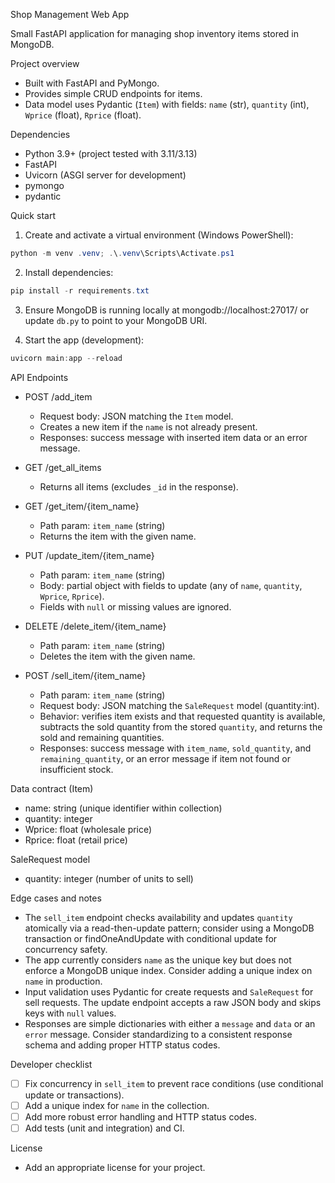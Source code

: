 Shop Management Web App

Small FastAPI application for managing shop inventory items stored in MongoDB.

Project overview

- Built with FastAPI and PyMongo.
- Provides simple CRUD endpoints for items.
- Data model uses Pydantic (`Item`) with fields: `name` (str), `quantity` (int), `Wprice` (float), `Rprice` (float).

Dependencies

- Python 3.9+ (project tested with 3.11/3.13)
- FastAPI
- Uvicorn (ASGI server for development)
- pymongo
- pydantic

Quick start

1. Create and activate a virtual environment (Windows PowerShell):

```powershell
python -m venv .venv; .\.venv\Scripts\Activate.ps1
```

2. Install dependencies:

```powershell
pip install -r requirements.txt
```

3. Ensure MongoDB is running locally at mongodb://localhost:27017/ or update `db.py` to point to your MongoDB URI.

4. Start the app (development):

```powershell
uvicorn main:app --reload
```

API Endpoints

- POST /add_item
  - Request body: JSON matching the `Item` model.
  - Creates a new item if the `name` is not already present.
  - Responses: success message with inserted item data or an error message.

- GET /get_all_items
  - Returns all items (excludes `_id` in the response).

- GET /get_item/{item_name}
  - Path param: `item_name` (string)
  - Returns the item with the given name.

- PUT /update_item/{item_name}
  - Path param: `item_name` (string)
  - Body: partial object with fields to update (any of `name`, `quantity`, `Wprice`, `Rprice`).
  - Fields with `null` or missing values are ignored.

- DELETE /delete_item/{item_name}
  - Path param: `item_name` (string)
  - Deletes the item with the given name.

- POST /sell_item/{item_name}
  - Path param: `item_name` (string)
  - Request body: JSON matching the `SaleRequest` model (quantity:int).
  - Behavior: verifies item exists and that requested quantity is available, subtracts the sold quantity from the stored `quantity`, and returns the sold and remaining quantities.
  - Responses: success message with `item_name`, `sold_quantity`, and `remaining_quantity`, or an error message if item not found or insufficient stock.

Data contract (Item)

- name: string (unique identifier within collection)
- quantity: integer
- Wprice: float (wholesale price)
- Rprice: float (retail price)

SaleRequest model

- quantity: integer (number of units to sell)

Edge cases and notes

- The `sell_item` endpoint checks availability and updates `quantity` atomically via a read-then-update pattern; consider using a MongoDB transaction or findOneAndUpdate with conditional update for concurrency safety.
- The app currently considers `name` as the unique key but does not enforce a MongoDB unique index. Consider adding a unique index on `name` in production.
- Input validation uses Pydantic for create requests and `SaleRequest` for sell requests. The update endpoint accepts a raw JSON body and skips keys with `null` values.
- Responses are simple dictionaries with either a `message` and `data` or an `error` message. Consider standardizing to a consistent response schema and adding proper HTTP status codes.

Developer checklist

- [ ] Fix concurrency in `sell_item` to prevent race conditions (use conditional update or transactions).
- [ ] Add a unique index for `name` in the collection.
- [ ] Add more robust error handling and HTTP status codes.
- [ ] Add tests (unit and integration) and CI.

License

- Add an appropriate license for your project.
